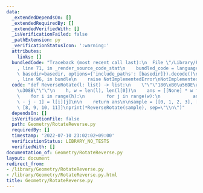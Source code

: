 ```yaml
---
data:
  _extendedDependsOn: []
  _extendedRequiredBy: []
  _extendedVerifiedWith: []
  _isVerificationFailed: false
  _pathExtension: py
  _verificationStatusIcon: ':warning:'
  attributes:
    links: []
  bundledCode: "Traceback (most recent call last):\n  File \"/Library/Frameworks/Python.framework/Versions/3.8/lib/python3.8/site-packages/onlinejudge_verify/documentation/build.py\"\
    , line 71, in _render_source_code_stat\n    bundled_code = language.bundle(stat.path,\
    \ basedir=basedir, options={'include_paths': [basedir]}).decode()\n  File \"/Library/Frameworks/Python.framework/Versions/3.8/lib/python3.8/site-packages/onlinejudge_verify/languages/python.py\"\
    , line 96, in bundle\n    raise NotImplementedError\nNotImplementedError\n"
  code: "def ReverseRotate(l: list) -> list:\n    \"\"\"180\xB0\u56DE\u8EE2\u3055\u305B\
    \u308B\"\"\"\n    h, w = len(l), len(l[0])\n    ans = [[None] * w for _ in range(h)]\n\
    \    for i in range(h):\n        for j in range(w):\n            ans[h - i - 1][w\
    \ - j - 1] = l[i][j]\n\n    return ans\n\nsample = [[0, 1, 2, 3], [4, 5, 6, 7],\
    \ [8, 9, 10, 11]]\nprint(*ReverseRotate(sample), sep=\"\\n\")"
  dependsOn: []
  isVerificationFile: false
  path: Geometry/RotateReverse.py
  requiredBy: []
  timestamp: '2022-07-10 23:02:02+09:00'
  verificationStatus: LIBRARY_NO_TESTS
  verifiedWith: []
documentation_of: Geometry/RotateReverse.py
layout: document
redirect_from:
- /library/Geometry/RotateReverse.py
- /library/Geometry/RotateReverse.py.html
title: Geometry/RotateReverse.py
---
```


